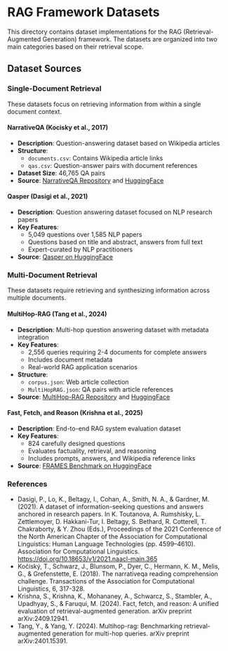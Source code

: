 # RAG Framework Datasets

This directory contains dataset implementations for the RAG (Retrieval-Augmented Generation) framework. The datasets are organized into two main categories based on their retrieval scope.

## Dataset Sources

### Single-Document Retrieval

These datasets focus on retrieving information from within a single document context.

#### NarrativeQA (Kocisky et al., 2017)
- **Description**: Question-answering dataset based on Wikipedia articles
- **Structure**:
  - `documents.csv`: Contains Wikipedia article links
  - `qas.csv`: Question-answer pairs with document references
- **Dataset Size**: 46,765 QA pairs
- **Source**: [NarrativeQA Repository](https://github.com/google-deepmind/narrativeqa) and [HuggingFace](https://huggingface.co/datasets/deepmind/narrativeqa)

#### Qasper (Dasigi et al., 2021)
- **Description**: Question answering dataset focused on NLP research papers
- **Key Features**:
  - 5,049 questions over 1,585 NLP papers
  - Questions based on title and abstract, answers from full text
  - Expert-curated by NLP practitioners
- **Source**: [Qasper on HuggingFace](https://huggingface.co/datasets/allenai/qasper)

### Multi-Document Retrieval

These datasets require retrieving and synthesizing information across multiple documents.

#### MultiHop-RAG (Tang et al., 2024)
- **Description**: Multi-hop question answering dataset with metadata integration
- **Key Features**:
  - 2,556 queries requiring 2-4 documents for complete answers
  - Includes document metadata
  - Real-world RAG application scenarios
- **Structure**:
  - `corpus.json`: Web article collection
  - `MultiHopRAG.json`: QA pairs with article references
- **Source**: [MultiHop-RAG Repository](https://github.com/yixuantt/MultiHop-RAG/) and [HuggingFace](https://huggingface.co/datasets/yixuantt/MultiHopRAG)

#### Fast, Fetch, and Reason (Krishna et al., 2025)
- **Description**: End-to-end RAG system evaluation dataset
- **Key Features**:
  - 824 carefully designed questions
  - Evaluates factuality, retrieval, and reasoning
  - Includes prompts, answers, and Wikipedia reference links
- **Source**: [FRAMES Benchmark on HuggingFace](https://huggingface.co/datasets/google/frames-benchmark)

### References
- Dasigi, P., Lo, K., Beltagy, I., Cohan, A., Smith, N. A., & Gardner, M. (2021). A dataset of information-seeking questions and answers anchored in research papers. In K. Toutanova, A. Rumshisky, L. Zettlemoyer, D. Hakkani-Tur, I. Beltagy, S. Bethard, R. Cotterell, T. Chakraborty, & Y. Zhou (Eds.), Proceedings of the 2021 Conference of the North American Chapter of the Association for Computational Linguistics: Human Language Technologies (pp. 4599–4610). Association for Computational Linguistics. https://doi.org/10.18653/v1/2021.naacl-main.365
- Kočiský, T., Schwarz, J., Blunsom, P., Dyer, C., Hermann, K. M., Melis, G., & Grefenstette, E. (2018). The narrativeqa reading comprehension challenge. Transactions of the Association for Computational Linguistics, 6, 317-328.
- Krishna, S., Krishna, K., Mohananey, A., Schwarcz, S., Stambler, A., Upadhyay, S., & Faruqui, M. (2024). Fact, fetch, and reason: A unified evaluation of retrieval-augmented generation. arXiv preprint arXiv:2409.12941.
- Tang, Y., & Yang, Y. (2024). Multihop-rag: Benchmarking retrieval-augmented generation for multi-hop queries. arXiv preprint arXiv:2401.15391.

